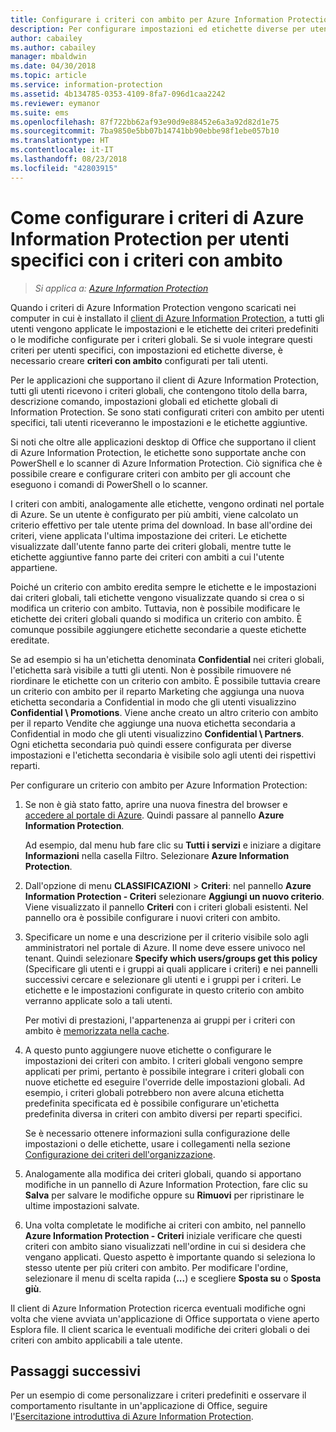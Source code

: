 ```yaml
---
title: Configurare i criteri con ambito per Azure Information Protection
description: Per configurare impostazioni ed etichette diverse per utenti specifici, è necessario configurare un criterio con ambito per Azure Information Protection.
author: cabailey
ms.author: cabailey
manager: mbaldwin
ms.date: 04/30/2018
ms.topic: article
ms.service: information-protection
ms.assetid: 4b134785-0353-4109-8fa7-096d1caa2242
ms.reviewer: eymanor
ms.suite: ems
ms.openlocfilehash: 87f722bb62af93e90d9e88452e6a3a92d82d1e75
ms.sourcegitcommit: 7ba9850e5bb07b14741bb90ebbe98f1ebe057b10
ms.translationtype: HT
ms.contentlocale: it-IT
ms.lasthandoff: 08/23/2018
ms.locfileid: "42803915"
---
```

# <a name="how-to-configure-the-azure-information-protection-policy-for-specific-users-by-using-scoped-policies"></a>Come configurare i criteri di Azure Information Protection per utenti specifici con i criteri con ambito

>*Si applica a: [Azure Information Protection](https://azure.microsoft.com/pricing/details/information-protection)*

Quando i criteri di Azure Information Protection vengono scaricati nei computer in cui è installato il [client di Azure Information Protection](https://www.microsoft.com/en-us/download/details.aspx?id=53018), a tutti gli utenti vengono applicate le impostazioni e le etichette dei criteri predefiniti o le modifiche configurate per i criteri globali. Se si vuole integrare questi criteri per utenti specifici, con impostazioni ed etichette diverse, è necessario creare **criteri con ambito** configurati per tali utenti.

Per le applicazioni che supportano il client di Azure Information Protection, tutti gli utenti ricevono i criteri globali, che contengono titolo della barra, descrizione comando, impostazioni globali ed etichette globali di Information Protection. Se sono stati configurati criteri con ambito per utenti specifici, tali utenti riceveranno le impostazioni e le etichette aggiuntive. 

Si noti che oltre alle applicazioni desktop di Office che supportano il client di Azure Information Protection, le etichette sono supportate anche con PowerShell e lo scanner di Azure Information Protection. Ciò significa che è possibile creare e configurare criteri con ambito per gli account che eseguono i comandi di PowerShell o lo scanner. 

I criteri con ambiti, analogamente alle etichette, vengono ordinati nel portale di Azure. Se un utente è configurato per più ambiti, viene calcolato un criterio effettivo per tale utente prima del download. In base all'ordine dei criteri, viene applicata l'ultima impostazione dei criteri. Le etichette visualizzate dall'utente fanno parte dei criteri globali, mentre tutte le etichette aggiuntive fanno parte dei criteri con ambiti a cui l'utente appartiene.

Poiché un criterio con ambito eredita sempre le etichette e le impostazioni dai criteri globali, tali etichette vengono visualizzate quando si crea o si modifica un criterio con ambito. Tuttavia, non è possibile modificare le etichette dei criteri globali quando si modifica un criterio con ambito. È comunque possibile aggiungere etichette secondarie a queste etichette ereditate.

Se ad esempio si ha un'etichetta denominata **Confidential** nei criteri globali, l'etichetta sarà visibile a tutti gli utenti. Non è possibile rimuovere né riordinare le etichette con un criterio con ambito. È possibile tuttavia creare un criterio con ambito per il reparto Marketing che aggiunga una nuova etichetta secondaria a Confidential in modo che gli utenti visualizzino **Confidential \ Promotions**. Viene anche creato un altro criterio con ambito per il reparto Vendite che aggiunge una nuova etichetta secondaria a Confidential in modo che gli utenti visualizzino **Confidential \ Partners**. Ogni etichetta secondaria può quindi essere configurata per diverse impostazioni e l'etichetta secondaria è visibile solo agli utenti dei rispettivi reparti.

Per configurare un criterio con ambito per Azure Information Protection:

1. Se non è già stato fatto, aprire una nuova finestra del browser e [accedere al portale di Azure](configure-policy.md#signing-in-to-the-azure-portal). Quindi passare al pannello **Azure Information Protection**.

    Ad esempio, dal menu hub fare clic su **Tutti i servizi** e iniziare a digitare **Informazioni** nella casella Filtro. Selezionare **Azure Information Protection**.

2. Dall'opzione di menu **CLASSIFICAZIONI** > **Criteri**: nel pannello **Azure Information Protection - Criteri** selezionare **Aggiungi un nuovo criterio**. Viene visualizzato il pannello **Criteri** con i criteri globali esistenti. Nel pannello ora è possibile configurare i nuovi criteri con ambito.

3. Specificare un nome e una descrizione per il criterio visibile solo agli amministratori nel portale di Azure. Il nome deve essere univoco nel tenant. Quindi selezionare **Specify which users/groups get this policy** (Specificare gli utenti e i gruppi ai quali applicare i criteri) e nei pannelli successivi cercare e selezionare gli utenti e i gruppi per i criteri. Le etichette e le impostazioni configurate in questo criterio con ambito verranno applicate solo a tali utenti.
    
    Per motivi di prestazioni, l'appartenenza ai gruppi per i criteri con ambito è [memorizzata nella cache](prepare.md#group-membership-caching-by-azure-information-protection).

4. A questo punto aggiungere nuove etichette o configurare le impostazioni dei criteri con ambito. I criteri globali vengono sempre applicati per primi, pertanto è possibile integrare i criteri globali con nuove etichette ed eseguire l'override delle impostazioni globali. Ad esempio, i criteri globali potrebbero non avere alcuna etichetta predefinita specificata ed è possibile configurare un'etichetta predefinita diversa in criteri con ambito diversi per reparti specifici.

    Se è necessario ottenere informazioni sulla configurazione delle impostazioni o delle etichette, usare i collegamenti nella sezione [Configurazione dei criteri dell'organizzazione](configure-policy.md#configuring-your-organizations-policy).

6. Analogamente alla modifica dei criteri globali, quando si apportano modifiche in un pannello di Azure Information Protection, fare clic su **Salva** per salvare le modifiche oppure su **Rimuovi** per ripristinare le ultime impostazioni salvate. 

7. Una volta completate le modifiche ai criteri con ambito, nel pannello **Azure Information Protection - Criteri** iniziale verificare che questi criteri con ambito siano visualizzati nell'ordine in cui si desidera che vengano applicati. Questo aspetto è importante quando si seleziona lo stesso utente per più criteri con ambito. Per modificare l'ordine, selezionare il menu di scelta rapida (**...**) e scegliere **Sposta su** o **Sposta giù**. 

Il client di Azure Information Protection ricerca eventuali modifiche ogni volta che viene avviata un'applicazione di Office supportata o viene aperto Esplora file. Il client scarica le eventuali modifiche dei criteri globali o dei criteri con ambito applicabili a tale utente.

## <a name="next-steps"></a>Passaggi successivi

Per un esempio di come personalizzare i criteri predefiniti e osservare il comportamento risultante in un'applicazione di Office, seguire l'[Esercitazione introduttiva di Azure Information Protection](infoprotect-quick-start-tutorial.md).

